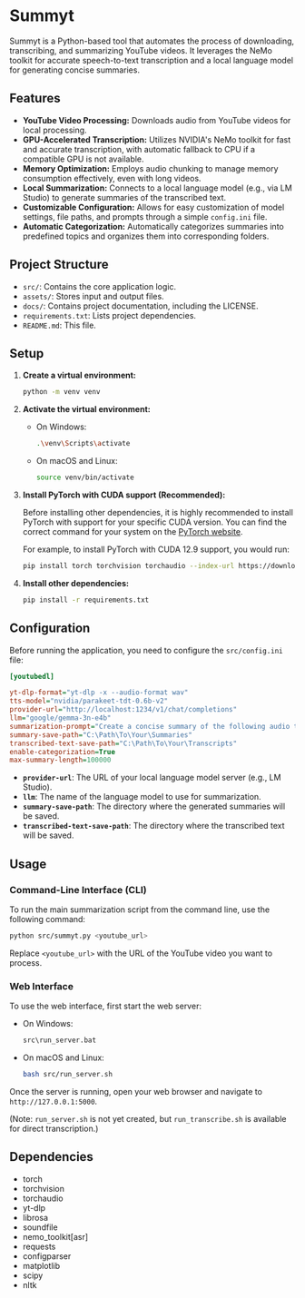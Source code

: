 # Summyt

Summyt is a Python-based tool that automates the process of downloading, transcribing, and summarizing YouTube videos. It leverages the NeMo toolkit for accurate speech-to-text transcription and a local language model for generating concise summaries.

## Features

- **YouTube Video Processing:** Downloads audio from YouTube videos for local processing.
- **GPU-Accelerated Transcription:** Utilizes NVIDIA's NeMo toolkit for fast and accurate transcription, with automatic fallback to CPU if a compatible GPU is not available.
- **Memory Optimization:** Employs audio chunking to manage memory consumption effectively, even with long videos.
- **Local Summarization:** Connects to a local language model (e.g., via LM Studio) to generate summaries of the transcribed text.
- **Customizable Configuration:** Allows for easy customization of model settings, file paths, and prompts through a simple `config.ini` file.
- **Automatic Categorization:** Automatically categorizes summaries into predefined topics and organizes them into corresponding folders.

## Project Structure

- `src/`: Contains the core application logic.
- `assets/`: Stores input and output files.
- `docs/`: Contains project documentation, including the LICENSE.
- `requirements.txt`: Lists project dependencies.
- `README.md`: This file.

## Setup

1.  **Create a virtual environment:**

    ```bash
    python -m venv venv
    ```

2.  **Activate the virtual environment:**

    - On Windows:
        ```bash
        .\venv\Scripts\activate
        ```
    - On macOS and Linux:
        ```bash
        source venv/bin/activate
        ```

3.  **Install PyTorch with CUDA support (Recommended):**

    Before installing other dependencies, it is highly recommended to install PyTorch with support for your specific CUDA version. You can find the correct command for your system on the [PyTorch website](https://pytorch.org/get-started/locally/).

    For example, to install PyTorch with CUDA 12.9 support, you would run:

    ```bash
    pip install torch torchvision torchaudio --index-url https://download.pytorch.org/whl/cu129
    ```

4.  **Install other dependencies:**

    ```bash
    pip install -r requirements.txt
    ```

## Configuration

Before running the application, you need to configure the `src/config.ini` file:

```ini
[youtubedl]

yt-dlp-format="yt-dlp -x --audio-format wav"
tts-model="nvidia/parakeet-tdt-0.6b-v2"
provider-url="http://localhost:1234/v1/chat/completions"
llm="google/gemma-3n-e4b"
summarization-prompt="Create a concise summary of the following audio transcript..."
summary-save-path="C:\Path\To\Your\Summaries"
transcribed-text-save-path="C:\Path\To\Your\Transcripts"
enable-categorization=True
max-summary-length=100000
```

- **`provider-url`**: The URL of your local language model server (e.g., LM Studio).
- **`llm`**: The name of the language model to use for summarization.
- **`summary-save-path`**: The directory where the generated summaries will be saved.
- **`transcribed-text-save-path`**: The directory where the transcribed text will be saved.

## Usage

### Command-Line Interface (CLI)

To run the main summarization script from the command line, use the following command:

```bash
python src/summyt.py <youtube_url>
```

Replace `<youtube_url>` with the URL of the YouTube video you want to process.

### Web Interface

To use the web interface, first start the web server:

- On Windows:
    ```bash
    src\run_server.bat
    ```
- On macOS and Linux:
    ```bash
    bash src/run_server.sh
    ```

Once the server is running, open your web browser and navigate to `http://127.0.0.1:5000`.

(Note: `run_server.sh` is not yet created, but `run_transcribe.sh` is available for direct transcription.)


## Dependencies

- torch
- torchvision
- torchaudio
- yt-dlp
- librosa
- soundfile
- nemo_toolkit[asr]
- requests
- configparser
- matplotlib
- scipy
- nltk
